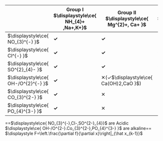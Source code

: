 
|                                     | Group I<br>$\displaystyle\ce{ NH_{4}+ ,Na+,K+}$ | Group II<br>$\displaystyle\ce{ Mg^{2}+, Ca+ }$<br> | Group III<br>$\displaystyle\ce{ Al_{3}+ }$ | TM<br>$\displaystyle\ce{Ag^{2}+,Zn^{2}+,Fb^{2}+}$ |
| ----------------------------------- | ----------------------------------------------- | -------------------------------------------------- | ------------------------------------------ | ------------------------------------------------- |
| $\displaystyle\ce{ NO_{3}^{-} }$    | **✓**                                           | **✓**                                              | **✓**                                      | **✓**                                             |
| $\displaystyle\ce{ Cl^{-} }$        | **✓**                                           | **✓**                                              | **✓**                                      | **✓(✕$\displaystyle\ce{ PbCl,AgCl }$)**           |
| $\displaystyle\ce{ SO^{2}_{4}- }$   | **✓**                                           | **✓**                                              | **✓**                                      | **✓(✕$\displaystyle\ce{ PbSO_{4},AgSO_{4} }$)**   |
| $\displaystyle\ce{ OH-/O^{2}^{-} }$ | **✓**                                           | ✕(✓$\displaystyle\ce{ Ca(OH)2,CaO }$)              | ✕                                          | ✕                                                 |
| $\displaystyle\ce{ CO_{3}^{2-} }$   | **✓**                                           | ✕                                                  | ✕                                          | ✕                                                 |
| $\displaystyle\ce{ PO_{4}^{3-} }$   | **✓**                                           | ✕                                                  | ✕                                          | ✕                                                 |
==$\displaystyle\ce{ NO_{3}^{-},Cl-,SO^{2-}_{4}}$ are Acidic
$\displaystyle\ce{ OH-/O^{2-}.Co_{3}^{2-},PO_{4}^{3-} }$ are alkaline==
$\displaystyle F=\left.\frac{\partial f}{\partial x}\right|_{\hat x_{k-1}}$
